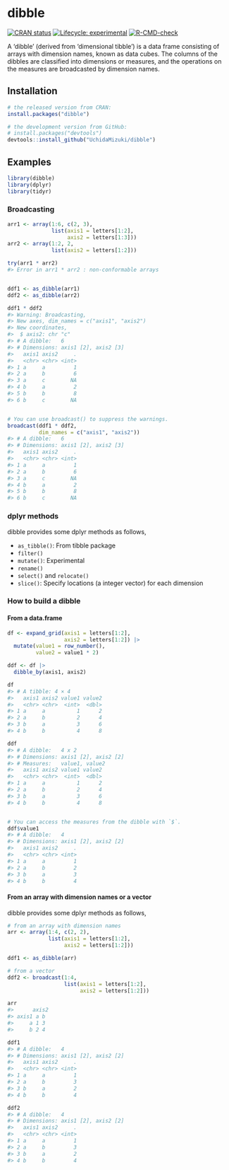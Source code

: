 
<!-- README.md is generated from README.Rmd. Please edit that file -->

# dibble

<!-- badges: start -->

[![CRAN
status](https://www.r-pkg.org/badges/version/dibble)](https://CRAN.R-project.org/package=dibble)
[![Lifecycle:
experimental](https://img.shields.io/badge/lifecycle-experimental-orange.svg)](https://lifecycle.r-lib.org/articles/stages.html#experimental)
[![R-CMD-check](https://github.com/UchidaMizuki/dibble/actions/workflows/R-CMD-check.yaml/badge.svg)](https://github.com/UchidaMizuki/dibble/actions/workflows/R-CMD-check.yaml)
<!-- badges: end -->

A ‘dibble’ (derived from ‘dimensional tibble’) is a data frame
consisting of arrays with dimension names, known as data cubes. The
columns of the dibbles are classified into dimensions or measures, and
the operations on the measures are broadcasted by dimension names.

## Installation

``` r
# the released version from CRAN:
install.packages("dibble")

# the development version from GitHub:
# install.packages("devtools")
devtools::install_github("UchidaMizuki/dibble")
```

## Examples

``` r
library(dibble)
library(dplyr)
library(tidyr)
```

### Broadcasting

``` r
arr1 <- array(1:6, c(2, 3),
              list(axis1 = letters[1:2],
                   axis2 = letters[1:3]))
arr2 <- array(1:2, 2,
              list(axis2 = letters[1:2]))

try(arr1 * arr2)
#> Error in arr1 * arr2 : non-conformable arrays
```

``` r

ddf1 <- as_dibble(arr1)
ddf2 <- as_dibble(arr2)

ddf1 * ddf2
#> Warning: Broadcasting,
#> New axes, dim_names = c("axis1", "axis2")
#> New coordinates, 
#>  $ axis2: chr "c"
#> # A dibble:   6
#> # Dimensions: axis1 [2], axis2 [3]
#>   axis1 axis2     .
#>   <chr> <chr> <int>
#> 1 a     a         1
#> 2 a     b         6
#> 3 a     c        NA
#> 4 b     a         2
#> 5 b     b         8
#> 6 b     c        NA
```

``` r

# You can use broadcast() to suppress the warnings.
broadcast(ddf1 * ddf2,
          dim_names = c("axis1", "axis2"))
#> # A dibble:   6
#> # Dimensions: axis1 [2], axis2 [3]
#>   axis1 axis2     .
#>   <chr> <chr> <int>
#> 1 a     a         1
#> 2 a     b         6
#> 3 a     c        NA
#> 4 b     a         2
#> 5 b     b         8
#> 6 b     c        NA
```

### dplyr methods

dibble provides some dplyr methods as follows,

- `as_tibble()`: From tibble package
- `filter()`
- `mutate()`: Experimental
- `rename()`
- `select()` and `relocate()`
- `slice()`: Specify locations (a integer vector) for each dimension

### How to build a dibble

#### From a data.frame

``` r
df <- expand_grid(axis1 = letters[1:2],
                  axis2 = letters[1:2]) |> 
  mutate(value1 = row_number(),
         value2 = value1 * 2)

ddf <- df |> 
  dibble_by(axis1, axis2)

df
#> # A tibble: 4 × 4
#>   axis1 axis2 value1 value2
#>   <chr> <chr>  <int>  <dbl>
#> 1 a     a          1      2
#> 2 a     b          2      4
#> 3 b     a          3      6
#> 4 b     b          4      8
```

``` r
ddf
#> # A dibble:   4 x 2
#> # Dimensions: axis1 [2], axis2 [2]
#> # Measures:   value1, value2
#>   axis1 axis2 value1 value2
#>   <chr> <chr>  <int>  <dbl>
#> 1 a     a          1      2
#> 2 a     b          2      4
#> 3 b     a          3      6
#> 4 b     b          4      8
```

``` r

# You can access the measures from the dibble with `$`.
ddf$value1
#> # A dibble:   4
#> # Dimensions: axis1 [2], axis2 [2]
#>   axis1 axis2     .
#>   <chr> <chr> <int>
#> 1 a     a         1
#> 2 a     b         2
#> 3 b     a         3
#> 4 b     b         4
```

#### From an array with dimension names or a vector

dibble provides some dplyr methods as follows,

``` r
# from an array with dimension names
arr <- array(1:4, c(2, 2),
             list(axis1 = letters[1:2],
                  axis2 = letters[1:2]))

ddf1 <- as_dibble(arr)

# from a vector
ddf2 <- broadcast(1:4,
                  list(axis1 = letters[1:2],
                       axis2 = letters[1:2]))

arr
#>      axis2
#> axis1 a b
#>     a 1 3
#>     b 2 4
```

``` r
ddf1
#> # A dibble:   4
#> # Dimensions: axis1 [2], axis2 [2]
#>   axis1 axis2     .
#>   <chr> <chr> <int>
#> 1 a     a         1
#> 2 a     b         3
#> 3 b     a         2
#> 4 b     b         4
```

``` r
ddf2
#> # A dibble:   4
#> # Dimensions: axis1 [2], axis2 [2]
#>   axis1 axis2     .
#>   <chr> <chr> <int>
#> 1 a     a         1
#> 2 a     b         3
#> 3 b     a         2
#> 4 b     b         4
```
